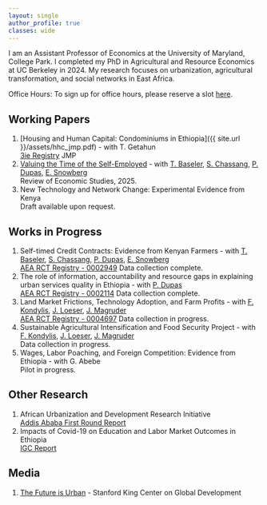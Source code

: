 ```yaml
---
layout: single
author_profile: true
classes: wide
---
```


I am an Assistant Professor of Economics at the University of Maryland, College Park. I completed my PhD in Agricultural and Resource Economics at UC Berkeley in 2024.
My research focuses on urbanization, agricultural transformation, and social networks in East Africa. <br>

Office Hours:
To sign up for office hours, please reserve a slot [here](https://calendar.app.google/6usw2AFRCVGfLh5c6).

## Working Papers
1. [Housing and Human Capital: Condominiums in Ethiopia]({{ site.url }}/assets/hhc_jmp.pdf) - with T. Getahun <br>
[3ie Registry](https://ridie.3ieimpact.org/index.php?r=study/detailView&id=1169) JMP <br>
1. [Valuing the Time of the Self-Employed](https://academic.oup.com/restud/advance-article/doi/10.1093/restud/rdaf003/7958347?utm_source=authortollfreelink&utm_campaign=restud&utm_medium=email&guestAccessKey=0985707b-c5d5-460d-975f-6120ee8d0a24) - with [T. Baseler](https://sites.google.com/view/travisbaseler), [S. Chassang](https://www.sylvainchassang.org/), [P. Dupas](https://web.stanford.edu/~pdupas/), [E. Snowberg](https://eriksnowberg.com/) <br>
Review of Economic Studies, 2025. <br>
1. New Technology and Network Change: Experimental Evidence from Kenya <br>
Draft available upon request.


## Works in Progress
1. Self-timed Credit Contracts: Evidence from Kenyan Farmers - with [T. Baseler](https://sites.google.com/view/travisbaseler), [S. Chassang](https://www.sylvainchassang.org/), [P. Dupas](https://web.stanford.edu/~pdupas/), [E. Snowberg](https://eriksnowberg.com/) <br>
[AEA RCT Registry - 0002949](https://www.socialscienceregistry.org/trials/2949) Data collection complete. <br>
1. The role of information, accountability and resource gaps in explaining urban services quality in Ethiopia - with [P. Dupas](https://web.stanford.edu/~pdupas/) <br>
[AEA RCT Registry - 0002114](https://www.socialscienceregistry.org/trials/2114) Data collection complete. <br>
1. Land Market Frictions, Technology Adoption, and Farm Profits - with [F. Kondylis](https://sites.google.com/site/decrgkondylis/), [J. Loeser](http://johnloeser.github.io/), [J. Magruder](https://are.berkeley.edu/~jmagruder/) <br>
[AEA RCT Registry - 0004697](https://www.socialscienceregistry.org/trials/4697) Data collection in progress.
1. Sustainable Agricultural Intensification and Food Security Project - with [F. Kondylis](https://sites.google.com/site/decrgkondylis/), [J. Loeser](http://johnloeser.github.io/), [J. Magruder](https://are.berkeley.edu/~jmagruder/) <br>
Data collection in progress. <br>
1. Wages, Labor Poaching, and Foreign Competition: Evidence from Ethiopia - with G. Abebe <br>
Pilot in progress. <br>

## Other Research
1. African Urbanization and Development Research Initiative <br>
[Addis Ababa First Round Report](https://drive.google.com/file/d/12X3yfn7OIj-LnzmD5W2tTAieJFmvNSpE/view)
1. Impacts of Covid-19 on Education and Labor Market Outcomes in Ethiopia <br>
[IGC Report](https://www.theigc.org/wp-content/uploads/2021/04/Agness-et-al-2021-Final-Report.pdf)

## Media
1. [The Future is Urban](https://kingcenter.stanford.edu/news/future-urban) - Stanford King Center on Global Development